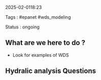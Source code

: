 2025-02-0118:23

Tags : #epanet #wds_modeling

Status : ongoing

## What are we here to do ? 
 - Look for examples of WDS

## Hydralic analysis Questions